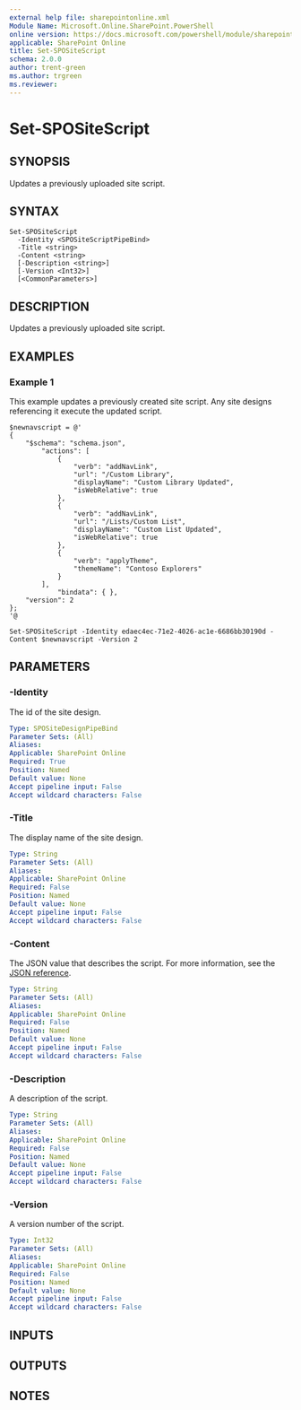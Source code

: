 ```yaml
---
external help file: sharepointonline.xml
Module Name: Microsoft.Online.SharePoint.PowerShell
online version: https://docs.microsoft.com/powershell/module/sharepoint-online/set-spositescript
applicable: SharePoint Online
title: Set-SPOSiteScript
schema: 2.0.0
author: trent-green
ms.author: trgreen
ms.reviewer:
---
```


# Set-SPOSiteScript

## SYNOPSIS

Updates a previously uploaded site script.

## SYNTAX

```
Set-SPOSiteScript
  -Identity <SPOSiteScriptPipeBind>
  -Title <string>
  -Content <string>
  [-Description <string>]
  [-Version <Int32>]
  [<CommonParameters>]
```

## DESCRIPTION

Updates a previously uploaded site script.

## EXAMPLES

### Example 1

This example updates a previously created site script. Any site designs referencing it execute the updated script.

```
$newnavscript = @'
{
    "$schema": "schema.json",
        "actions": [
            {
                "verb": "addNavLink",
                "url": "/Custom Library",
                "displayName": "Custom Library Updated",
                "isWebRelative": true
            },
            {
                "verb": "addNavLink",
                "url": "/Lists/Custom List",
                "displayName": "Custom List Updated",
                "isWebRelative": true
            },
            {
                "verb": "applyTheme",
                "themeName": "Contoso Explorers"
            }
        ],
            "bindata": { },
    "version": 2
};
'@

Set-SPOSiteScript -Identity edaec4ec-71e2-4026-ac1e-6686bb30190d -Content $newnavscript -Version 2

```

## PARAMETERS

### -Identity

The id of the site design.

```yaml
Type: SPOSiteDesignPipeBind
Parameter Sets: (All)
Aliases:
Applicable: SharePoint Online
Required: True
Position: Named
Default value: None
Accept pipeline input: False
Accept wildcard characters: False
```

### -Title

The display name of the site design.

```yaml
Type: String
Parameter Sets: (All)
Aliases:
Applicable: SharePoint Online
Required: False
Position: Named
Default value: None
Accept pipeline input: False
Accept wildcard characters: False
```

### -Content

The JSON value that describes the script. For more information, see the [JSON reference](https://docs.microsoft.com/sharepoint/dev/declarative-customization/site-design-json-schema).

```yaml
Type: String
Parameter Sets: (All)
Aliases:
Applicable: SharePoint Online
Required: False
Position: Named
Default value: None
Accept pipeline input: False
Accept wildcard characters: False
```

### -Description

A description of the script.

```yaml
Type: String
Parameter Sets: (All)
Aliases:
Applicable: SharePoint Online
Required: False
Position: Named
Default value: None
Accept pipeline input: False
Accept wildcard characters: False
```
### -Version

A version number of the script.

```yaml
Type: Int32
Parameter Sets: (All)
Aliases:
Applicable: SharePoint Online
Required: False
Position: Named
Default value: None
Accept pipeline input: False
Accept wildcard characters: False
```


## INPUTS

## OUTPUTS

## NOTES


